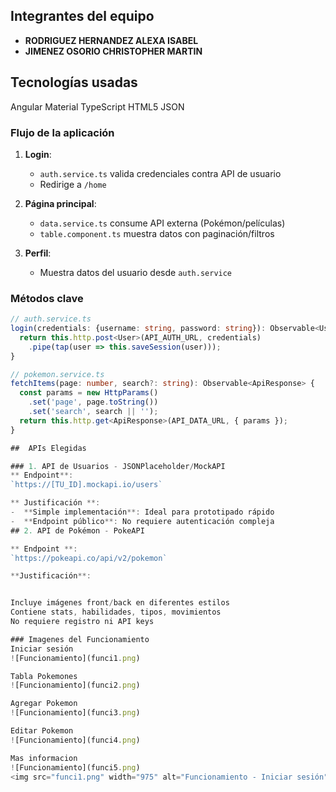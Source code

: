 ##  Integrantes del equipo
- **RODRIGUEZ HERNANDEZ ALEXA ISABEL**
- **JIMENEZ OSORIO CHRISTOPHER MARTIN**

## Tecnologías usadas

 Angular Material
 TypeScript 
 HTML5
 JSON 



### Flujo de la aplicación
1. **Login**: 
   - `auth.service.ts` valida credenciales contra API de usuario
   - Redirige a `/home`

2. **Página principal**:
   - `data.service.ts` consume API externa (Pokémon/películas)
   - `table.component.ts` muestra datos con paginación/filtros

3. **Perfil**:
   - Muestra datos del usuario desde `auth.service`

### Métodos clave
```typescript
// auth.service.ts
login(credentials: {username: string, password: string}): Observable<User> {
  return this.http.post<User>(API_AUTH_URL, credentials)
    .pipe(tap(user => this.saveSession(user)));
}

// pokemon.service.ts
fetchItems(page: number, search?: string): Observable<ApiResponse> {
  const params = new HttpParams()
    .set('page', page.toString())
    .set('search', search || '');
  return this.http.get<ApiResponse>(API_DATA_URL, { params });
}

##  APIs Elegidas

### 1. API de Usuarios - JSONPlaceholder/MockAPI
** Endpoint**:  
`https://[TU_ID].mockapi.io/users`

** Justificación **:  
-  **Simple implementación**: Ideal para prototipado rápido  
-  **Endpoint público**: No requiere autenticación compleja  
## 2. API de Pokémon - PokeAPI

** Endpoint **:  
`https://pokeapi.co/api/v2/pokemon`

**Justificación**:


Incluye imágenes front/back en diferentes estilos 
Contiene stats, habilidades, tipos, movimientos 
No requiere registro ni API keys 

### Imagenes del Funcionamiento
Iniciar sesión
![Funcionamiento](funci1.png)

Tabla Pokemones
![Funcionamiento](funci2.png)

Agregar Pokemon
![Funcionamiento](funci3.png)

Editar Pokemon
![Funcionamiento](funci4.png)

Mas informacion
![Funcionamiento](funci5.png)
<img src="funci1.png" width="975" alt="Funcionamiento - Iniciar sesión">
